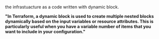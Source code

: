 the infrastuacture as a code written with dynamic block.


**"In Terraform, a dynamic block is used to create multiple nested blocks dynamically based on the input variables or resource attributes. 
This is particularly useful when you have a variable number of items that you want to include in your configuration."**
